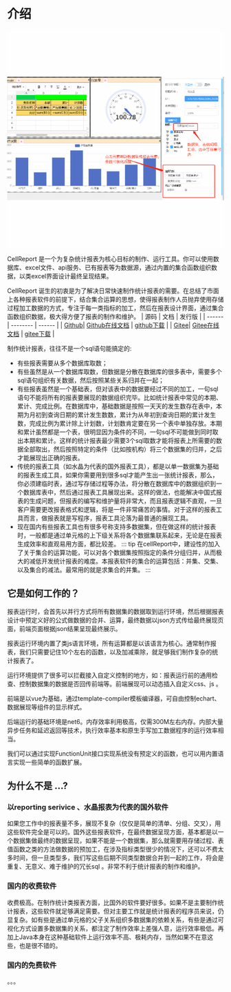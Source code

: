 # 介绍
![Demo](/img/1640587117162.gif)

CellReport 是一个为复杂统计报表为核心目标的制作、运行工具。你可以使用数据库、excel文件、api服务、已有报表等为数据源，通过内置的集合函数组织数据，以类excel界面设计最终呈现结果。

CellReport 诞生的初衷是为了解决日常快速制作统计报表的需要。在总结了市面上各种报表软件的前提下，结合集合运算的思想，使得报表制作人员抛弃使用存储过程加工数据的方式，专注于每一类指标的加工，然后在报表设计界面，通过集合函数组织数据，极大得方便了报表的制作和维护。
 | 源码 | 文档 | 发行版 |
 | ------ | -------- | ------ |
 | [Github](https://github.com/noneday/CellReport)| [Github在线文档](https://noneday.github.io/CellReport) | [github下载](https://github.com/NoneDay/CellReport/releases/tag/1.0.1)  |
 | [Gitee](https://gitee.com/noneday/CellReport)| [Gitee在线文档](https://noneday.gitee.io/CellReport) | [gitee下载](https://gitee.com/NoneDay/CellReport/releases/1.0.1)  |
 

制作统计报表，往往不是一个sql语句能搞定的:
- 有些报表需要从多个数据库取数；
- 有些虽然是从一个数据库取数，但数据是分散在数据库的很多表中，需要多个sql语句组织有关数据，然后按照某些关系归并在一起； 
- 有些报表虽然是一个基础表，但对该表中的数据要经过不同的加工，一句sql语句不能将所有的报表要展现的数据组织完毕。比如统计报表中常见的本期、累计、完成比例。在数据库中，基础数据是按照一天天的发生数存在表中，本期为月初到查询日期的累计发生数数，累计为从年初到查询日期的累计发生数，完成比例为累计除上计划数，计划数肯定要在另一个表中单独存放。本期和累计虽然都是一个表，很明显因为条件的不同，一句sql不可能做到同时取出本期和累计。这样的统计报表最少需要3个sql取数才能将报表上所需要的数据全部取出，然后按照特定的条件（比如按机构）将三个数据集的归并，之后才能展现出正确的报表。
- 传统的报表工具（如水晶为代表的国外报表工具），都是以单一数据集为基础的报表生成工具，如果你需要用到很多sql才能产生出一张统计报表，那么，你必须建临时表，通过写存储过程等办法，将分散在数据库中的数据组织到一个数据库表中，然后通过报表工具展现出来。这样的做法，也能解决中国式报表的生成问题，但报表的编写和维护量将非常大，而且报表逻辑不直观，一旦客户需要更改报表格式和逻辑，将是一件非常痛苦的事情。对于这样的报表工具而言，做报表就是写程序，报表工具沦落为最普通的展现工具。
- 现在国内有些报表工具也有很多号称支持多数据集，但在做这样的统计报表时，一般都是通过单元格的上下级关系将各个数据集联系起来，无论是在报表生成效率和直观易用方面，都比较差。
::: tip
在cellReport中，建设性的加入了关于集合的运算功能，可以对各个数据集按照指定的条件分组归并，从而极大的减低开发统计报表的难度。本报表软件的集合的运算包括：并集、交集、以及集合的减法。最常用的就是求集合的并集。
:::


## 它是如何工作的？

报表运行时，会首先以并行方式将所有数据集的数据取到运行环境，然后根据报表设计中预定义好的公式做数据的合并、运算，最终数据以json方式传给最终展现页面，前端页面根据json结果呈现最终展示。

报表运行环境内置了类js语言环境，所有运算都是以该语言为核心。通常制作报表，我们只需要记住10个左右的函数，以及加减乘除，就足够我们制作复杂的统计报表了。

运行环境提供了很多可以拦截接入自定义控制的地方，如：报表运行前的通用检查、控制数据集的数据是否回传前端等。前端展现可以动态插入自定义css、js 。

前端是以vue为基础，通过template-compiler模板编译器，可自由控制echart、数据展现等组件的显示样式。

后端运行的基础环境是net6。内存效率利用极高，仅需300M左右内存。内部大量异步任务和延迟返回等技术，执行效率基本和原生手写加工数据程序的运行效率相当。

我们可以通过实现FunctionUnit接口实现系统没有预定义的函数，也可以用内置语言实现一些简单的函数扩展。


## 为什么不是 ...?

### 以reporting serivice 、水晶报表为代表的国外软件

如果您工作中的报表量不多，展现不复杂（仅仅是简单的清单、分组、交叉），用这些软件完全是可以的。国外这些报表软件，在最终数据呈现方面，基本都是以一个数据集做最终的数据呈现，如果不能是一个数据集，那么就需要用存储过程、表值函数之类的方法做数据的预加工，在涉及指标类型很少的情况下，还可以不费太多时间，但一旦类型多，我们写这些后期不同类型数据合并到一起的工作，将会是重复、无意义、难于维护的冗长sql 。非常不利于统计报表的制作和维护。

### 国内的收费软件

收费极高。在制作统计类报表方面，比国外的软件要好很多。如果不是主要制作统计报表，这些软件就足够满足需要。但对主要工作就是统计报表的程序员来说，仍显复杂。如有些是通过单元格的父子关系组织多数据集的依赖关系，有些是通过可视化方式设置多数据集的关系，都注定了制作效率上差强人意，运行效率极低。再加上Java本身在这种基础软件上运行效率不高、极耗内存，当然如果不在意这些，也是很不错的。

### 国内的免费软件

。。。

